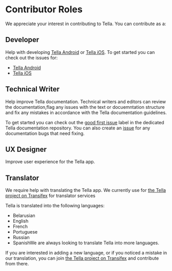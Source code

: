 # Contributor Roles

We appreciate your interest in contributing to Tella. You can contribute as a:

## Developer

Help with developing [Tella Android](https://github.com/Horizontal-org/Tella-Android) or [Tella iOS](https://github.com/Horizontal-org/Tella-iOS). To get started you can check out the issues for:

* [Tella Android](https://github.com/Horizontal-org/Tella-Android)
* [Tella iOS](https://github.com/Horizontal-org/Tella-iOS/issues)


## Technical Writer

Help improve Tella documentation. Technical writers and editors can review the documentation,flag any issues with the text or docuemntation structure and fix any mistakes in accordance with the Tella documentation guidelines. 

To get started you can check out the [good first issue](https://github.com/Horizontal-org/Tella-Docs/issues?q=is%3Aissue+is%3Aopen+label%3A%22good+first+issue%22) label in the dedicated Tella documentation repository. You can also create an [issue](https://github.com/Horizontal-org/Tella-Docs/issues) for any documentation bugs that need fixing. 

## UX Designer

Improve user experience for the Tella app.


## Translator

We require help with translating the Tella app. We currently use for [the Tella project on Transifex](https://www.transifex.com/otf/tella/dashboard/) for translator services

Tella is translated into the following languages:

* Belarusian
* English
* French
* Portuguese
* Russian
* SpanishWe are always looking to translate Tella into more languages. 

If you are interested in adding a new language, or if you noticed a mistake in our translation, you can join [the Tella project on Transifex](https://www.transifex.com/otf/tella/dashboard/) and contribute from there. 